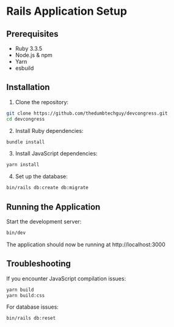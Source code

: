 # Rails Application Setup

## Prerequisites

- Ruby 3.3.5
- Node.js & npm
- Yarn
- esbuild

## Installation

1. Clone the repository:
```bash
git clone https://github.com/thedumbtechguy/devcongress.git
cd devcongress
```

2. Install Ruby dependencies:
```bash
bundle install
```

3. Install JavaScript dependencies:
```bash
yarn install
```

4. Set up the database:
```bash
bin/rails db:create db:migrate
```

## Running the Application

Start the development server:
```bash
bin/dev
```

The application should now be running at http://localhost:3000

## Troubleshooting

If you encounter JavaScript compilation issues:
```bash
yarn build
yarn build:css
```

For database issues:
```bash
bin/rails db:reset
```